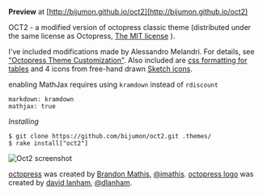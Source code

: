 **Preview** at [http://bijumon.github.io/oct2](http://bijumon.github.io/oct2)

OCT2 - a modified version of octopress classic theme (distributed under the same license as Octopress, [The MIT license](https://github.com/imathis/octopress#license) ).

I've included modifications made by Alessandro Melandri. For details, see ["Octopress Theme Customization"](http://melandri.net/2012/02/14/octopress-theme-customization/). Also included are [css formatting for tables](http://programus.github.com/blog/2012/03/07/add-table-data-css-for-octopress/) and 4 icons from free-hand drawn [Sketch icons](http://www.charfishdesign.com/19-free-hand-drawn-sketch-icons/).

enabling MathJax requires using `kramdown` instead of `rdiscount`

```
markdown: kramdown
mathjax: true
```

*Installing*

```
$ git clone https://github.com/bijumon/oct2.git .themes/
$ rake install["oct2"]
```

![Oct2 screenshot](https://raw.github.com/bijumon/oct2/master/source/images/oct2.png)

[octopress](http://octopress.org/) was created by [Brandon Mathis](http://brandonmathis.com/), [@imathis](https://twitter.com/imathis).
[octopress logo](http://octopress.org/) was created by [david lanham](http://dlanham.com ), [@dlanham](https://twitter.com/dlanham).
